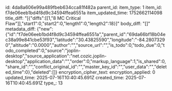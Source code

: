 id: 4da8a606e99a489fbeb634cca81f482a
parent_id: 
item_type: 1
item_id: f7de06eeb1bd4f8d9c34594ffea6551a
item_updated_time: 1752662114098
title_diff: "[{\"diffs\":[[1,\"8 MC Critical Flaw\"]],\"start1\":0,\"start2\":0,\"length1\":0,\"length2\":18}]"
body_diff: "[]"
metadata_diff: {"new":{"id":"f7de06eeb1bd4f8d9c34594ffea6551a","parent_id":"69da66bf18b04ec38a99e841cbe53f93","latitude":"30.43825590","longitude":"-84.28073290","altitude":"0.0000","author":"","source_url":"","is_todo":0,"todo_due":0,"todo_completed":0,"source":"joplin-desktop","source_application":"net.cozic.joplin-desktop","application_data":"","order":0,"markup_language":1,"is_shared":0,"share_id":"","conflict_original_id":"","master_key_id":"","user_data":"","deleted_time":0},"deleted":[]}
encryption_cipher_text: 
encryption_applied: 0
updated_time: 2025-07-16T10:40:45.691Z
created_time: 2025-07-16T10:40:45.691Z
type_: 13